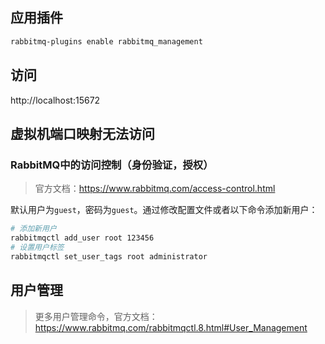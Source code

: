 ## 应用插件
```bash
rabbitmq-plugins enable rabbitmq_management
```

## 访问
http://localhost:15672

## 虚拟机端口映射无法访问
### RabbitMQ中的访问控制（身份验证，授权）
> 官方文档：https://www.rabbitmq.com/access-control.html  

默认用户为`guest`，密码为`guest`。通过修改配置文件或者以下命令添加新用户：  
```bash
# 添加新用户
rabbitmqctl add_user root 123456
# 设置用户标签
rabbitmqctl set_user_tags root administrator
```

## 用户管理
> 更多用户管理命令，官方文档：https://www.rabbitmq.com/rabbitmqctl.8.html#User_Management